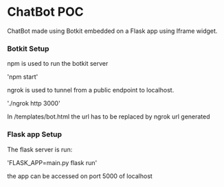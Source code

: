 # ChatBot POC
ChatBot made using Botkit embedded on a Flask app using Iframe widget.

### Botkit Setup
npm is used to run the botkit server 

'npm start'

ngrok is used to tunnel from a public endpoint to localhost.

'./ngrok http 3000'

In  /templates/bot.html the url has to be replaced by ngrok url generated

### Flask app Setup

The flask server is run:

'FLASK_APP=main.py flask run'

the app can be accessed on port 5000 of localhost

